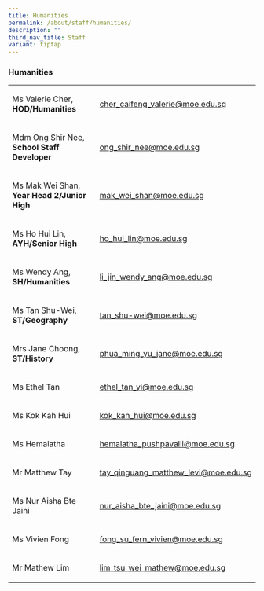 ```yaml
---
title: Humanities
permalink: /about/staff/humanities/
description: ""
third_nav_title: Staff
variant: tiptap
---
```

<h3>Humanities</h3>
<table>
<tbody>
<tr>
<td rowspan="1" colspan="1">
<p>Ms Valerie Cher, <strong>HOD/Humanities</strong>
</p>
</td>
<td rowspan="1" colspan="1">
<p><a href="mailto:cher_caifeng_valerie@moe.edu.sg" rel="noopener noreferrer nofollow" target="_blank">cher_caifeng_valerie@moe.edu.sg</a>
</p>
</td>
</tr>
<tr>
<td rowspan="1" colspan="1">
<p>Mdm Ong Shir Nee, <strong>School Staff Developer</strong>
</p>
</td>
<td rowspan="1" colspan="1">
<p><a href="mailto:ong_shir_nee@moe.edu.sg" rel="noopener noreferrer nofollow" target="_blank">ong_shir_nee@moe.edu.sg</a>
</p>
</td>
</tr>
<tr>
<td rowspan="1" colspan="1">
<p>Ms Mak Wei Shan, <strong>Year Head 2/Junior High</strong>
</p>
</td>
<td rowspan="1" colspan="1">
<p><a href="mailto:mak_wei_shan@moe.edu.sg" rel="noopener noreferrer nofollow" target="_blank">mak_wei_shan@moe.edu.sg</a>
</p>
</td>
</tr>
<tr>
<td rowspan="1" colspan="1">
<p>Ms Ho Hui Lin, <strong>AYH/Senior High</strong>
</p>
</td>
<td rowspan="1" colspan="1">
<p><a href="mailto:ho_hui_lin@moe.edu.sg" rel="noopener noreferrer nofollow" target="_blank">ho_hui_lin@moe.edu.sg</a>
</p>
</td>
</tr>
<tr>
<td rowspan="1" colspan="1">
<p>Ms Wendy Ang, <strong>SH/Humanities</strong>
</p>
</td>
<td rowspan="1" colspan="1">
<p><a href="mailto:li_jin_wendy_ang@moe.edu.sg" rel="noopener noreferrer nofollow" target="_blank">li_jin_wendy_ang@moe.edu.sg</a>
</p>
</td>
</tr>
<tr>
<td rowspan="1" colspan="1">
<p>Ms Tan Shu-Wei, <strong>ST/Geography</strong>
</p>
</td>
<td rowspan="1" colspan="1">
<p><a href="mailto:tan_shu-wei@moe.edu.sg" rel="noopener noreferrer nofollow" target="_blank">tan_shu-wei@moe.edu.sg</a>
</p>
</td>
</tr>
<tr>
<td rowspan="1" colspan="1">
<p>Mrs Jane Choong, <strong>ST/History</strong>
</p>
</td>
<td rowspan="1" colspan="1">
<p><a href="mailto:phua_ming_yu_jane@moe.edu.sg" rel="noopener noreferrer nofollow" target="_blank">phua_ming_yu_jane@moe.edu.sg</a>
</p>
</td>
</tr>
<tr>
<td rowspan="1" colspan="1">
<p>Ms Ethel Tan</p>
</td>
<td rowspan="1" colspan="1">
<p><a href="mailto:ethel_tan_yi@moe.edu.sg" rel="noopener noreferrer nofollow" target="_blank">ethel_tan_yi@moe.edu.sg</a>
</p>
</td>
</tr>
<tr>
<td rowspan="1" colspan="1">
<p>Ms Kok Kah Hui</p>
</td>
<td rowspan="1" colspan="1">
<p><a href="mailto:kok_kah_hui@moe.edu.sg" rel="noopener noreferrer nofollow" target="_blank">kok_kah_hui@moe.edu.sg</a>
</p>
</td>
</tr>
<tr>
<td rowspan="1" colspan="1">
<p>Ms Hemalatha</p>
</td>
<td rowspan="1" colspan="1">
<p><a href="mailto:hemalatha_pushpavalli@moe.edu.sg" rel="noopener noreferrer nofollow" target="_blank">hemalatha_pushpavalli@moe.edu.sg</a>
</p>
</td>
</tr>
<tr>
<td rowspan="1" colspan="1">
<p>Mr Matthew Tay</p>
</td>
<td rowspan="1" colspan="1">
<p><a href="mailto:tay_qinguang_matthew_levi@moe.edu.sg" rel="noopener noreferrer nofollow" target="_blank">tay_qinguang_matthew_levi@moe.edu.sg</a>
</p>
</td>
</tr>
<tr>
<td rowspan="1" colspan="1">
<p>Ms Nur Aisha Bte Jaini</p>
</td>
<td rowspan="1" colspan="1">
<p><a href="mailto:nur_aisha_bte_jaini@moe.edu.sg" rel="noopener noreferrer nofollow" target="_blank">nur_aisha_bte_jaini@moe.edu.sg</a>
</p>
</td>
</tr>
<tr>
<td rowspan="1" colspan="1">
<p>Ms Vivien Fong</p>
</td>
<td rowspan="1" colspan="1">
<p><a href="mailto:fong_su_fern_vivien@moe.edu.sg" rel="noopener noreferrer nofollow" target="_blank">fong_su_fern_vivien@moe.edu.sg</a>
</p>
</td>
</tr>
<tr>
<td rowspan="1" colspan="1">
<p>Mr Mathew Lim</p>
</td>
<td rowspan="1" colspan="1">
<p><a href="mailto:lim_tsu_wei_mathew@moe.edu.sg" rel="noopener noreferrer nofollow" target="_blank">lim_tsu_wei_mathew@moe.edu.sg</a>
</p>
</td>
</tr>
</tbody>
</table>
<p></p>
